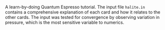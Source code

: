 A learn-by-doing Quantum Espresso tutorial. The input file `halite.in` contains a comprehensive explanation of each card and how it relates to the other cards. The input was tested for convergence by observing variation in pressure, which is the most sensitive variable to numerics.

